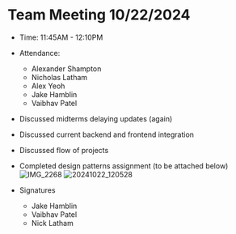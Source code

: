 # Team Meeting 10/22/2024 
* Time: 11:45AM - 12:10PM
* Attendance:
    * Alexander Shampton
    * Nicholas Latham
    * Alex Yeoh
    * Jake Hamblin
    * Vaibhav Patel

* Discussed midterms delaying updates (again)
* Discussed current backend and frontend integration
* Discussed flow of projects
* Completed design patterns assignment (to be attached below)
![IMG_2268](https://github.com/user-attachments/assets/30bceb83-da53-4ea0-b182-c7c4c638f695)
![20241022_120528](https://github.com/user-attachments/assets/cda91cca-e082-467b-98e9-a2aa524e699d)

* Signatures
    * Jake Hamblin
    * Vaibhav Patel
    * Nick Latham
